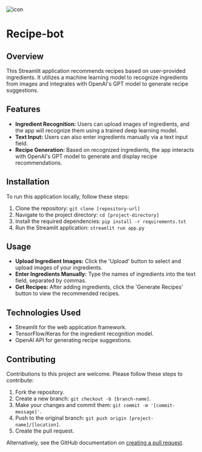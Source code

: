![icon](https://github.com/taranjot91299/recipebot/assets/82886384/18dbc59d-be84-4a74-804a-eff5a65b4e4d)
# Recipe-bot 

## Overview
This Streamlit application recommends recipes based on user-provided ingredients. It utilizes a machine learning model to recognize ingredients from images and integrates with OpenAI's GPT model to generate recipe suggestions.

## Features
- **Ingredient Recognition:** Users can upload images of ingredients, and the app will recognize them using a trained deep learning model.
- **Text Input:** Users can also enter ingredients manually via a text input field.
- **Recipe Generation:** Based on recognized ingredients, the app interacts with OpenAI's GPT model to generate and display recipe recommendations.

## Installation
To run this application locally, follow these steps:

1. Clone the repository: `git clone [repository-url]`
2. Navigate to the project directory: `cd [project-directory]`
3. Install the required dependencies: `pip install -r requirements.txt`
4. Run the Streamlit application: `streamlit run app.py`

## Usage
- **Upload Ingredient Images:** Click the 'Upload' button to select and upload images of your ingredients.
- **Enter Ingredients Manually:** Type the names of ingredients into the text field, separated by commas.
- **Get Recipes:** After adding ingredients, click the 'Generate Recipes' button to view the recommended recipes.

## Technologies Used
- Streamlit for the web application framework.
- TensorFlow/Keras for the ingredient recognition model.
- OpenAI API for generating recipe suggestions.

## Contributing
Contributions to this project are welcome. Please follow these steps to contribute:

1. Fork the repository.
2. Create a new branch: `git checkout -b [branch-name]`.
3. Make your changes and commit them: `git commit -m '[commit-message]'`.
4. Push to the original branch: `git push origin [project-name]/[location]`.
5. Create the pull request.

Alternatively, see the GitHub documentation on [creating a pull request](https://docs.github.com/en/github/collaborating-with-issues-and-pull-requests/creating-a-pull-request).



